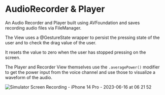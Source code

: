#  AudioRecorder & Player

An Audio Recorder and Player built using AVFoundation and saves recording audio files via FileManager.

The View uses a @GestureState wrapper to persist the pressing state of the user and to check the drag value of the user.

It resets the value to zero when the user has stopped pressing on the screen.

The Player and Recorder View themselves use the 
```.averagePower()```
modifier to get the power input from the voice channel and use those to visualize a waveform of the audio.

![Simulator Screen Recording - iPhone 14 Pro - 2023-06-16 at 06 21 52](https://github.com/devdchaudhary/VoiceRecorder/assets/52855516/6d6f853a-d34f-4afb-87a1-10c9539f00c2)
